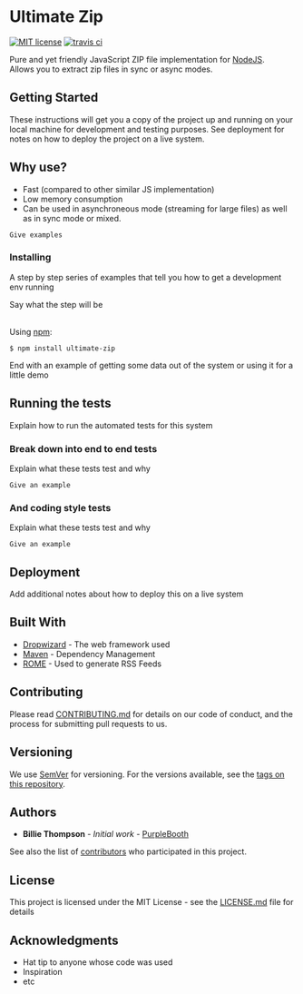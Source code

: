 # Ultimate Zip

[![MIT license](https://img.shields.io/badge/License-MIT-blue.svg)](https://lbesson.mit-license.org/)
[![travis ci](https://travis-ci.org/steelgrave/ultimate-zip.svg?branch=master)](https://shields.io/)

Pure and yet friendly JavaScript ZIP file implementation for [NodeJS](https://nodejs.org).<br/>
Allows you to extract zip files in sync or async modes.

## Getting Started

These instructions will get you a copy of the project up and running on your local machine for development and testing purposes. See deployment for notes on how to deploy the project on a live system.

## Why use?

- Fast (compared to other similar JS implementation)
- Low memory consumption
- Can be used in asynchroneous mode (streaming for large files) as well as in sync mode or mixed.

```
Give examples
```

### Installing

A step by step series of examples that tell you how to get a development env running

Say what the step will be

<br/>Using [npm](https://npm.org):


```
$ npm install ultimate-zip
```

End with an example of getting some data out of the system or using it for a little demo

## Running the tests

Explain how to run the automated tests for this system

### Break down into end to end tests

Explain what these tests test and why

```
Give an example
```

### And coding style tests

Explain what these tests test and why

```
Give an example
```

## Deployment

Add additional notes about how to deploy this on a live system

## Built With

* [Dropwizard](http://www.dropwizard.io/1.0.2/docs/) - The web framework used
* [Maven](https://maven.apache.org/) - Dependency Management
* [ROME](https://rometools.github.io/rome/) - Used to generate RSS Feeds

## Contributing

Please read [CONTRIBUTING.md](https://gist.github.com/PurpleBooth/b24679402957c63ec426) for details on our code of conduct, and the process for submitting pull requests to us.

## Versioning

We use [SemVer](http://semver.org/) for versioning. For the versions available, see the [tags on this repository](https://github.com/your/project/tags).

## Authors

* **Billie Thompson** - *Initial work* - [PurpleBooth](https://github.com/PurpleBooth)

See also the list of [contributors](https://github.com/your/project/contributors) who participated in this project.

## License

This project is licensed under the MIT License - see the [LICENSE.md](LICENSE.md) file for details

## Acknowledgments

* Hat tip to anyone whose code was used
* Inspiration
* etc

